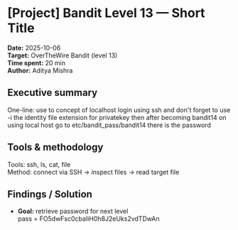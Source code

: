 # [Project] Bandit Level 13 — Short Title
**Date:** 2025-10-06  
**Target:** OverTheWire Bandit (level 13)  
**Time spent:** 20 min  
**Author:** Aditya Mishra

## Executive summary
One-line: use to concept of localhost login using ssh and don't forget to use -i the identity file extension for privatekey then after becoming bandit14 on using local host go to etc/bandit_pass/bandit14 there is the password

## Tools & methodology
Tools: ssh, ls, cat, file  
Method: connect via SSH → inspect files → read target file

## Findings / Solution
- **Goal:** retrieve password for next level  
 pass = FO5dwFsc0cbaIiH0h8J2eUks2vdTDwAn
